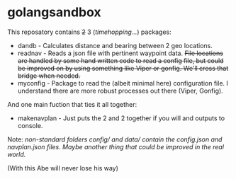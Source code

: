 # golangsandbox

This reposatory contains ~~2~~ 3 (_timehopping..._) packages:

* dandb - Calculates distance and bearing between 2 geo locations.
* readnav - Reads a json file with pertinent waypoint data. ~~File locations are handled by some hand written code to read a config file, but could be improved on by using something like Viper or gonfig. We'll cross that bridge when needed.~~
* myconfig - Package to read the (albeit minimal here) configuration file. I understand there are more robust processes out there (Viper, Gonfig).

And one main fuction that ties it all together:

* makenavplan - Just puts the 2 and 2 together if you will and outputs to console.

Note: _non-standard folders config/ and data/ contain the config.json and navplan.json files. Maybe another thing that could be improved in the real world._

(With this Abe will never lose his way)
